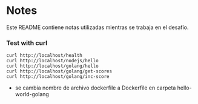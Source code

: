 # Notes

Este README contiene notas utilizadas mientras se trabaja en el desafío.


### Test with curl
```
curl http://localhost/health
curl http://localhost/nodejs/hello
curl http://localhost/golang/hello
curl http://localhost/golang/get-scores
curl http://localhost/golang/inc-score
```
* se cambia nombre de archivo dockerfile a Dockerfile en carpeta hello-world-golang
